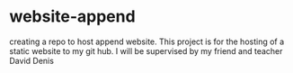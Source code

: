 # website-append
creating a repo to host append website.
This project is for the hosting of a static website to my git hub.
I will be supervised by my friend and teacher David Denis